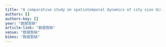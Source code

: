 ```yaml
---
title: "A comparative study on spatiotemporal dynamics of city size distribution among three urban agglomerations in Bohai Rim: Based on the analysis and perspective of nighttime light …"
authors: []
authors-key: []
year: "数据暂缺"
article-link: "数据暂缺"
venue: "数据暂缺"
bibex: "数据暂缺"
---
```

